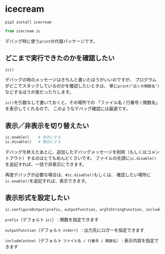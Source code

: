 # icecream

```bash
pip3 install icecream
```

```python
from icecream ic
```

デバッグ時に使う``print``の代替パッケージです。


## どこまで実行できたのかを確認したい

```python
ic()
```

デバッグの時のメッセージはきちんと書いたほうがいいのですが、
プログラムがどこでスタックしているのかを確認したいときは、
単に``print("近くの関数名")``などするほうが楽だったりします。

``ic()``を引数なしで書いておくと、その場所での
「ファイル名 / 行番号 / 関数名」を表示してくれるので、
このようなデバッグ確認には最適です。

## 表示／非表示を切り替えたい

```python
ic.enable()    # 有効にする
ic.disable()   # 無効にする
```

デバッグを終えたあとに、追加したデバッグメッセージを削除（もしくはコメントアウト）するのはとてもめんどくさいです。
ファイルの先頭に``ic.disable()``を追記すれば、一括で非表示にできます。

再度デバッグが必要な場合は、``#ic.disable()``もしくは、
確認したい場所に``ic.enable()``を追記すれば、表示できます。

## 表示形式を設定したい

```python
ic.configureOutput(prefix, outputFunction, argToStringFunction, includeContext)
```

``prefix``（デフォルト ``ic|``）
: 関数を指定できます

``outputFunction``（デフォルト ``stderr``）
: 出力先にロガーを指定できます

``includeContext``（デフォルト ``ファイル名 / 行番号 / 関数名``）
: 表示内容を指定できます

